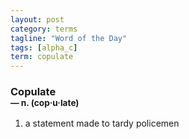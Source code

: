 ```yaml
---
layout: post
category: terms
tagline: "Word of the Day"
tags: [alpha_c]
term: copulate
---
```


<h3>Copulate<br/> <small>&mdash; n. (cop<span>&middot;</span>u<span>&middot;</span>late)</small></h3>
<p><ol>
<li>a statement made to tardy policemen</li>
</ol></p>
